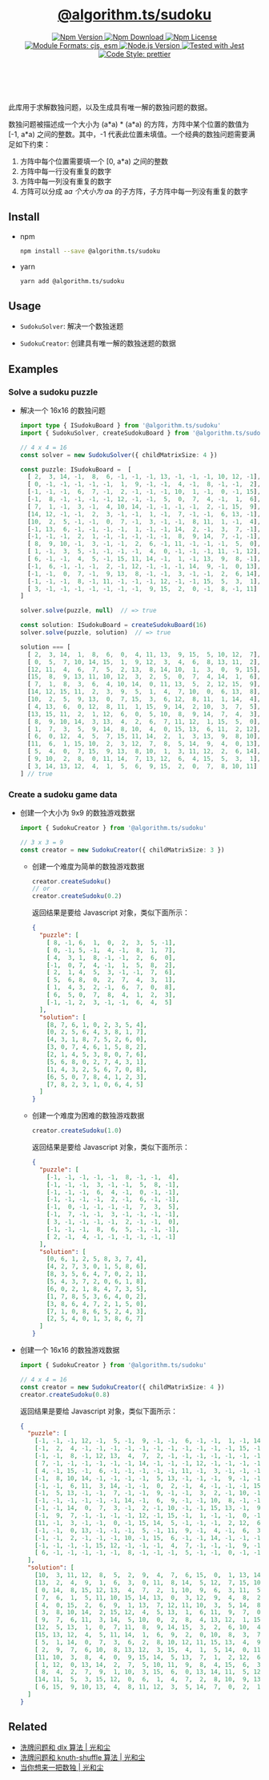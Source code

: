 <header>
  <h1 align="center">
    <a href="https://github.com/guanghechen/algorithm.ts/tree/main/packages/sudoku#readme">@algorithm.ts/sudoku</a>
  </h1>
  <div align="center">
    <a href="https://www.npmjs.com/package/@algorithm.ts/sudoku">
      <img
        alt="Npm Version"
        src="https://img.shields.io/npm/v/@algorithm.ts/sudoku.svg"
      />
    </a>
    <a href="https://www.npmjs.com/package/@algorithm.ts/sudoku">
      <img
        alt="Npm Download"
        src="https://img.shields.io/npm/dm/@algorithm.ts/sudoku.svg"
      />
    </a>
    <a href="https://www.npmjs.com/package/@algorithm.ts/sudoku">
      <img
        alt="Npm License"
        src="https://img.shields.io/npm/l/@algorithm.ts/sudoku.svg"
      />
    </a>
    <a href="#install">
      <img
        alt="Module Formats: cjs, esm"
        src="https://img.shields.io/badge/module_formats-cjs%2C%20esm-green.svg"
      />
    </a>
    <a href="https://github.com/nodejs/node">
      <img
        alt="Node.js Version"
        src="https://img.shields.io/node/v/@algorithm.ts/sudoku"
      />
    </a>
    <a href="https://github.com/facebook/jest">
      <img
        alt="Tested with Jest"
        src="https://img.shields.io/badge/tested_with-jest-9c465e.svg"
      />
    </a>
    <a href="https://github.com/prettier/prettier">
      <img
        alt="Code Style: prettier"
        src="https://img.shields.io/badge/code_style-prettier-ff69b4.svg?style=flat-square"
      />
    </a>
  </div>
</header>
<br/>

此库用于求解数独问题，以及生成具有唯一解的数独问题的数据。

数独问题被描述成一个大小为 (a\*a) \* (a\*a) 的方阵，方阵中某个位置的数值为 [-1, a\*a)
之间的整数。其中，-1 代表此位置未填值。一个经典的数独问题需要满足如下约束：

1. 方阵中每个位置需要填一个 [0, a\*a) 之间的整数
2. 方阵中每一行没有重复的数字
3. 方阵中每一列没有重复的数字
4. 方阵可以分成 a*a 个大小为 a*a 的子方阵，子方阵中每一列没有重复的数字


## Install

* npm

  ```bash
  npm install --save @algorithm.ts/sudoku
  ```

* yarn

  ```bash
  yarn add @algorithm.ts/sudoku
  ```


## Usage

* `SudokuSolver`: 解决一个数独迷题

* `SudokuCreator`: 创建具有唯一解的数独迷题的数据

## Examples

### Solve a sudoku puzzle

* 解决一个 16x16 的数独问题

  ```typescript
  import type { ISudokuBoard } from '@algorithm.ts/sudoku'
  import { SudokuSolver, createSudokuBoard } from '@algorithm.ts/sudoku'

  // 4 x 4 = 16
  const solver = new SudokuSolver({ childMatrixSize: 4 })

  const puzzle: ISudokuBoard =  [
    [ 2,  3, 14, -1,  8,  6, -1, -1, -1, 13, -1, -1, -1, 10, 12, -1],
    [ 0, -1, -1, -1, -1, -1,  1,  9, -1, -1,  4, -1,  8, -1, -1,  2],
    [-1, -1, -1,  6,  7, -1,  2, -1, -1, -1, 10,  1, -1,  0, -1, 15],
    [-1,  8, -1, -1, -1, -1, 12, -1, -1,  5,  0,  7,  4, -1,  1,  6],
    [ 7,  1, -1,  3, -1,  4, 10, 14, -1, -1, -1, -1,  2, -1, 15,  9],
    [14, 12, -1, -1,  2,  3, -1, -1,  1, -1,  7, -1, -1,  6, 13, -1],
    [10,  2,  5, -1, -1,  0,  7, -1,  3, -1, -1,  8, 11,  1, -1,  4],
    [-1, 13,  6, -1, -1, -1, -1,  1, -1, -1, 14,  2, -1,  3,  7, -1],
    [-1, -1, -1,  2,  1, -1, -1, -1, -1, -1,  8,  9, 14,  7, -1, -1],
    [ 8,  9, 10, -1,  3, -1, -1,  2,  6, -1, 11, -1, -1, -1,  5,  0],
    [ 1, -1,  3,  5, -1, -1, -1, -1,  4,  0, -1, -1, -1, 11, -1, 12],
    [ 6, -1, -1,  4,  5, -1, 15, 11, 14, -1,  1, -1, 13,  9,  8, -1],
    [-1,  6, -1, -1, -1,  2, -1, 12, -1, -1, -1, 14,  9, -1,  0, 13],
    [-1, -1,  0,  7, -1,  9, 13,  8, -1, -1,  3, -1, -1,  2,  6, 14],
    [-1, -1, -1,  8, -1, 11, -1, -1, -1, 12, -1, -1, 15,  5,  3,  1],
    [ 3, -1, -1, -1, -1, -1, -1, -1,  9, 15,  2,  0, -1,  8, -1, 11]
  ]

  solver.solve(puzzle, null)  // => true

  const solution: ISudokuBoard = createSudokuBoard(16)
  solver.solve(puzzle, solution)  // => true

  solution === [
    [ 2,  3, 14,  1,  8,  6,  0,  4, 11, 13,  9, 15,  5, 10, 12,  7],
    [ 0,  5,  7, 10, 14, 15,  1,  9, 12,  3,  4,  6,  8, 13, 11,  2],
    [12, 11,  4,  6,  7,  5,  2, 13,  8, 14, 10,  1,  3,  0,  9, 15],
    [15,  8,  9, 13, 11, 10, 12,  3,  2,  5,  0,  7,  4, 14,  1,  6],
    [ 7,  1,  8,  3,  6,  4, 10, 14,  0, 11, 13,  5,  2, 12, 15,  9],
    [14, 12, 15, 11,  2,  3,  9,  5,  1,  4,  7, 10,  0,  6, 13,  8],
    [10,  2,  5,  9, 13,  0,  7, 15,  3,  6, 12,  8, 11,  1, 14,  4],
    [ 4, 13,  6,  0, 12,  8, 11,  1, 15,  9, 14,  2, 10,  3,  7,  5],
    [13, 15, 11,  2,  1, 12,  6,  0,  5, 10,  8,  9, 14,  7,  4,  3],
    [ 8,  9, 10, 14,  3, 13,  4,  2,  6,  7, 11, 12,  1, 15,  5,  0],
    [ 1,  7,  3,  5,  9, 14,  8, 10,  4,  0, 15, 13,  6, 11,  2, 12],
    [ 6,  0, 12,  4,  5,  7, 15, 11, 14,  2,  1,  3, 13,  9,  8, 10],
    [11,  6,  1, 15, 10,  2,  3, 12,  7,  8,  5, 14,  9,  4,  0, 13],
    [ 5,  4,  0,  7, 15,  9, 13,  8, 10,  1,  3, 11, 12,  2,  6, 14],
    [ 9, 10,  2,  8,  0, 11, 14,  7, 13, 12,  6,  4, 15,  5,  3,  1],
    [ 3, 14, 13, 12,  4,  1,  5,  6,  9, 15,  2,  0,  7,  8, 10, 11]
  ] // true
  ```


### Create a sudoku game data

* 创建一个大小为 9x9 的数独游戏数据

  ```typescript
  import { SudokuCreator } from '@algorithm.ts/sudoku'

  // 3 x 3 = 9
  const creator = new SudokuCreator({ childMatrixSize: 3 })
  ```

  - 创建一个难度为简单的数独游戏数据

    ```typescript
    creator.createSudoku()
    // or
    creator.createSudoku(0.2)
    ```

    返回结果是要给 Javascript 对象，类似下面所示：

    ```json
    {
      "puzzle": [
        [ 8, -1, 6,  1,  0,  2,  3,  5, -1],
        [ 0, -1, 5, -1,  4, -1,  8,  1,  7],
        [ 4,  3, 1,  8, -1, -1,  2,  6,  0],
        [-1,  0, 7,  4, -1,  1,  5,  8,  2],
        [ 2,  1, 4,  5,  3, -1, -1,  7,  6],
        [ 5,  6, 8,  0,  2,  7,  4,  3,  1],
        [ 1,  4, 3,  2, -1,  6,  7,  0,  8],
        [ 6,  5, 0,  7,  8,  4,  1,  2,  3],
        [-1, -1, 2,  3, -1, -1,  6,  4,  5]
      ],
      "solution": [
        [8, 7, 6, 1, 0, 2, 3, 5, 4],
        [0, 2, 5, 6, 4, 3, 8, 1, 7],
        [4, 3, 1, 8, 7, 5, 2, 6, 0],
        [3, 0, 7, 4, 6, 1, 5, 8, 2],
        [2, 1, 4, 5, 3, 8, 0, 7, 6],
        [5, 6, 8, 0, 2, 7, 4, 3, 1],
        [1, 4, 3, 2, 5, 6, 7, 0, 8],
        [6, 5, 0, 7, 8, 4, 1, 2, 3],
        [7, 8, 2, 3, 1, 0, 6, 4, 5]
      ]
    }
    ```

  - 创建一个难度为困难的数独游戏数据

    ```typescript
    creator.createSudoku(1.0)
    ```

    返回结果是要给 Javascript 对象，类似下面所示：

    ```json
    {
      "puzzle": [
        [-1, -1, -1, -1, -1,  8, -1, -1,  4],
        [-1, -1, -1,  3, -1, -1,  5,  8, -1],
        [-1, -1, -1,  6,  4, -1,  0, -1, -1],
        [-1, -1, -1, -1,  2, -1,  6, -1, -1],
        [-1,  0, -1, -1, -1, -1,  7,  3,  5],
        [-1,  7, -1, -1,  3, -1, -1, -1, -1],
        [ 3, -1, -1, -1, -1,  2, -1, -1,  0],
        [-1, -1, -1,  8,  6,  5, -1, -1, -1],
        [ 2, -1,  4, -1, -1, -1, -1, -1, -1]
      ],
      "solution": [
        [0, 6, 1, 2, 5, 8, 3, 7, 4],
        [4, 2, 7, 3, 0, 1, 5, 8, 6],
        [8, 3, 5, 6, 4, 7, 0, 2, 1],
        [5, 4, 3, 7, 2, 0, 6, 1, 8],
        [6, 0, 2, 1, 8, 4, 7, 3, 5],
        [1, 7, 8, 5, 3, 6, 4, 0, 2],
        [3, 8, 6, 4, 7, 2, 1, 5, 0],
        [7, 1, 0, 8, 6, 5, 2, 4, 3],
        [2, 5, 4, 0, 1, 3, 8, 6, 7]
      ]
    }
    ```

* 创建一个 16x16 的数独游戏数据

  ```typescript
  import { SudokuCreator } from '@algorithm.ts/sudoku'

  // 4 x 4 = 16
  const creator = new SudokuCreator({ childMatrixSize: 4 })
  creator.createSudoku(0.8)
  ```

  返回结果是要给 Javascript 对象，类似下面所示：

  ```json
  {
    "puzzle": [
      [-1, -1, -1, 12, -1,  5, -1,  9, -1, -1,  6, -1, -1,  1, -1, 14],
      [-1,  2,  4, -1, -1, -1, -1, -1, -1, -1, -1, -1, -1, -1, 15, -1],
      [-1, -1,  8, -1, 12, 13,  4,  7,  2, -1, -1, -1, -1, -1, -1, -1],
      [ 7, -1, -1, -1, -1, -1, -1, 14, -1, -1, -1, 12, -1, -1, -1, -1],
      [ 4, -1, 15, -1,  6, -1, -1, -1, -1, -1, 11, -1,  3, -1, -1, -1],
      [-1,  8, 10, 14, -1, -1, -1, -1,  5, 13, -1, -1, -1,  9, -1, -1],
      [-1, -1,  6, 11,  3, 14, -1, -1,  0,  2, -1,  4, -1, -1, -1, 15],
      [-1,  5, 13, -1, -1,  7, -1, -1,  9, -1, -1,  3,  2, -1, 10, -1],
      [-1, -1, -1, -1, -1, -1, 14, -1,  6,  9, -1, -1, 10,  8, -1, -1],
      [-1, -1, 14,  0,  7,  3, -1,  2, -1, 10, -1, -1, 15, 13, -1,  9],
      [-1,  9,  7, -1, -1, -1, -1, 12, -1, 15, -1,  1, -1, -1,  0, -1],
      [11, -1,  3, -1, -1,  0, -1, 15, 14,  5, -1, -1, -1,  2, 12,  6],
      [-1, -1,  0, 13, -1, -1, -1,  5, -1, 11,  9, -1,  4, -1,  6,  3],
      [-1, -1,  2, -1, -1, -1, 10, -1, 15,  6, -1, -1, 14, -1, -1, -1],
      [-1, -1, -1, -1, 15, 12, -1, -1, -1,  4,  7, -1, -1, -1,  9, -1],
      [ 6, -1, -1, -1, -1, -1,  8, -1, -1, -1,  5, -1, -1,  0, -1, -1]
    ],
    "solution": [
      [10,  3, 11, 12,  8,  5,  2,  9,  4,  7,  6, 15,  0,  1, 13, 14],
      [13,  2,  4,  9,  1,  6,  3,  0, 11,  8, 14,  5, 12,  7, 15, 10],
      [ 0, 14,  8, 15, 12, 13,  4,  7,  2,  1, 10,  9,  6,  3, 11,  5],
      [ 7,  6,  1,  5, 11, 10, 15, 14, 13,  0,  3, 12,  9,  4,  8,  2],
      [ 4,  0, 15,  2,  6,  9,  1, 13,  7, 12, 11, 10,  3,  5, 14,  8],
      [ 3,  8, 10, 14,  2, 15, 12,  4,  5, 13,  1,  6, 11,  9,  7,  0],
      [ 9,  7,  6, 11,  3, 14,  5, 10,  0,  2,  8,  4, 13, 12,  1, 15],
      [12,  5, 13,  1,  0,  7, 11,  8,  9, 14, 15,  3,  2,  6, 10,  4],
      [15, 13, 12,  4,  5, 11, 14,  1,  6,  9,  2,  0, 10,  8,  3,  7],
      [ 5,  1, 14,  0,  7,  3,  6,  2,  8, 10, 12, 11, 15, 13,  4,  9],
      [ 2,  9,  7,  6, 10,  8, 13, 12,  3, 15,  4,  1,  5, 14,  0, 11],
      [11, 10,  3,  8,  4,  0,  9, 15, 14,  5, 13,  7,  1,  2, 12,  6],
      [ 1, 12,  0, 13, 14,  2,  7,  5, 10, 11,  9,  8,  4, 15,  6,  3],
      [ 8,  4,  2,  7,  9,  1, 10,  3, 15,  6,  0, 13, 14, 11,  5, 12],
      [14, 11,  5,  3, 15, 12,  0,  6,  1,  4,  7,  2,  8, 10,  9, 13],
      [ 6, 15,  9, 10, 13,  4,  8, 11, 12,  3,  5, 14,  7,  0,  2,  1]
    ]
  }
  ```


## Related

* [洗牌问题和 dlx 算法 | 光和尘][dlx]
* [洗牌问题和 knuth-shuffle 算法 | 光和尘][knuth-shuffle]
* [当你想来一把数独 | 光和尘](https://me.guanghechen.com/post/game/sudoku/)


[homepage]: https://github.com/guanghechen/algorithm.ts/tree/main/packages/sudoku#readme
[knuth-shuffle]: https://me.guanghechen.com/post/algorithm/shuffle/#heading-knuth-shuffle
[dlx]: https://me.guanghechen.com/post/algorithm/shuffle/#heading-dlx

